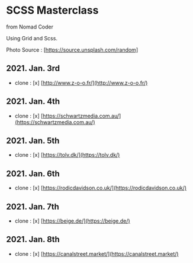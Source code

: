 # SCSS Masterclass

from Nomad Coder

Using Grid and Scss.

Photo Source : [https://source.unsplash.com/random]

## 2021. Jan. 3rd

- clone : [x] [http://www.z-o-o.fr/](http://www.z-o-o.fr/)

## 2021. Jan. 4th

- clone : [x] [https://schwartzmedia.com.au/](https://schwartzmedia.com.au/)

## 2021. Jan. 5th

- clone : [x] [https://tolv.dk/](https://tolv.dk/)

## 2021. Jan. 6th

- clone : [x] [https://rodicdavidson.co.uk/](https://rodicdavidson.co.uk/)

## 2021. Jan. 7th

- clone : [x] [https://beige.de/](https://beige.de/)

## 2021. Jan. 8th

- clone : [x] [https://canalstreet.market/](https://canalstreet.market/)
